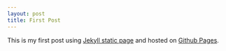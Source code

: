 ```yaml
---
layout: post
title: First Post
---
```


This is my first post using [Jekyll static page] and hosted on [Github Pages].

[Github Pages]: https://github.com/aXSSor/
[Jekyll static page]: https://jekyllrb.com/